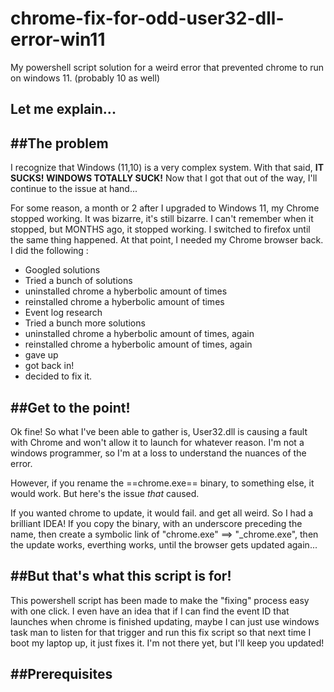 # chrome-fix-for-odd-user32-dll-error-win11
My powershell script solution for a weird error that prevented chrome to run on windows 11. (probably 10 as well)

**Let me explain...**
---

##The problem
---
I recognize that Windows (11,10) is a very complex system. With that said, **IT SUCKS! WINDOWS TOTALLY SUCK!** Now that I got that out of the way, I'll continue to the issue at hand...

For some reason, a month or 2 after I upgraded to Windows 11, my Chrome stopped working. It was bizarre, it's still bizarre. I can't remember when it stopped, but MONTHS ago, it stopped working. I switched to firefox until the same thing happened. At that point, I needed my Chrome browser back. I did the following :

- Googled solutions
- Tried a bunch of solutions
- uninstalled chrome a hyberbolic amount of times
- reinstalled chrome a hyberbolic amount of times
- Event log research
- Tried a bunch more solutions
- uninstalled chrome a hyberbolic amount of times, again
- reinstalled chrome a hyberbolic amount of times, again
- gave up
- got back in!
- decided to fix it.

##Get to the point!
---
Ok fine! So what I've been able to gather is, User32.dll is causing a fault with Chrome and won't allow it to launch for whatever reason. I'm not a windows programmer, so I'm at a loss to understand the nuances of the error. 

However, if you rename the ==chrome.exe== binary, to something else, it would work. 
But here's the issue *that* caused.

If you wanted chrome to update, it would fail. and get all weird. So I had a brilliant IDEA! If you copy the binary, with an underscore preceding the name, then create a symbolic link of "chrome.exe" ==> "_chrome.exe", then the update works, everthing works, until the browser gets updated again...

##But that's what this script is for! 
---
This powershell script has been made to make the "fixing" process easy with one click.
I even have an idea that if I can find the event ID that launches when chrome is finished updating, maybe I can just use windows task man to listen for that trigger and run this fix script so that next time I boot my laptop up, it just fixes it. I'm not there yet, but I'll keep you updated!


**##Prerequisites**
---
